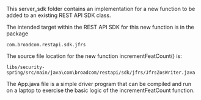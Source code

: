 This server_sdk folder contains an implementation for a new function to be added to an existing REST API SDK class.

The intended target within the REST API SDK for this new function is in the package

    com.broadcom.restapi.sdk.jfrs

The source file location for the new function incrementFeatCount() is:
    
    libs/security-spring/src/main/java\com\broadcom/restapi/sdk/jfrs/JfrsZosWriter.java

The App.java file is a simple driver program that can be compiled and run on a laptop to exercise the basic logic of the incrementFeatCount function.
